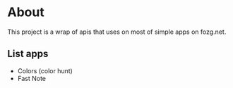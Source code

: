 # About
This project is a wrap of apis that uses on most of simple apps on fozg.net.


## List apps

- Colors (color hunt)
- Fast Note

